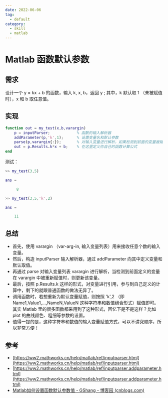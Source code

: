 ```yaml
---
date: 2022-06-06
tag:
  - default
category:
  - skill
  - matlab
---
```



# Matlab 函数默认参数


## 需求

设计一个 y = kx + b 的函数，输入 k, x, b，返回 y ; 其中，k 默认取 1 （未被赋值时），x 和 b 取任意值。

## 实现

```matlab
function out = my_test(x,b,varargin)
    p = inputParser;            % 函数的输入解析器
    addParameter(p,'k',1);      % 设置变量名和默认参数
    parse(p,varargin{:});       % 对输入变量进行解析，如果检测到前面的变量被赋值，则更新变量取值
    out = p.Results.k*x + b;    % 在这里定义你自己的函数计算公式
end

```

测试：

```matlab
>> my_test(3,5)

ans =

     8

>> my_test(3,5,'k',2)

ans =

    11

```

## 总结

* 首先，使用 varargin （var-arg-in, 输入变量列表）用来接收任意个数的输入变量。
* 然后，构造 inputParser 输入解析器，通过 addParameter 向其中定义变量和默认取值。
* 再通过 parse 对输入变量列表 varargin 进行解析，当检测到前面定义的变量在 varargin 中被重新赋值时，则更新该变量。
* 最后，按照 p.Results.k 这样的形式，对变量进行引用，参与到自己定义的计算中，剩下的就跟普通函数的做法无异了。
* 调用函数时，若想重新为默认变量赋值，则按照 'k',2 （即 Name1,Value1,...,NameN,ValueN 这种字符串和数值组合形式）赋值即可。其实 Matlab 里的很多函数都采用到了这种形式，回忆下是不是这样？比如 plot 的曲线颜色、粗细等参数的设置。
* 值得一提的是，这种字符串和数值的输入变量赋值方式，可以不讲究顺序，所以非常方便！

## 参考

* [https://ww2.mathworks.cn/help/matlab/ref/inputparser.html](https://ww2.mathworks.cn/help/matlab/ref/inputparser.html)
* [https://ww2.mathworks.cn/help/matlab/ref/inputparser.addparameter.html](https://ww2.mathworks.cn/help/matlab/ref/inputparser.addparameter.html)
* [Matlab如何设置函数默认参数值 - GShang - 博客园 (cnblogs.com)](https://www.cnblogs.com/gshang/p/14532104.html)
